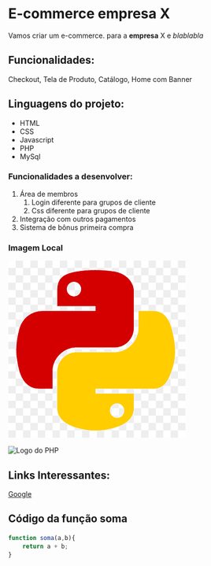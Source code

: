 # E-commerce empresa X

Vamos criar um e-commerce. para a **empresa** X e _blablabla_

## Funcionalidades:

Checkout, Tela de Produto, Catálogo, Home com Banner


## Linguagens do projeto:

* HTML
* CSS
* Javascript
* PHP 
* MySql

### Funcionalidades a desenvolver:

1. Área de membros
    1. Login diferente para grupos de cliente
    2. Css diferente para grupos de cliente
2. Integração com outros pagamentos
3. Sistema de bônus primeira compra

### Imagem Local

![Logo do Python](img/python.png)

![Logo do PHP](https://upload.wikimedia.org/wikipedia/commons/thumb/2/27/PHP-logo.svg/711px-PHP-logo.svg.png)

## Links Interessantes:

[Google](https://www.google.com)

## Código da função soma

``` JavaScript
function soma(a,b){
    return a + b;
}
``` 